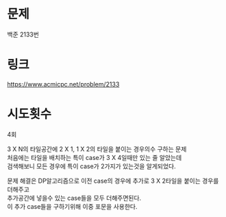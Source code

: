 # 문제
백준 2133번

# 링크
https://www.acmicpc.net/problem/2133

# 시도횟수
4회

3 X N의 타일공간에 2 X 1, 1 X 2의 타일을 붙이는 경우의수 구하는 문제  
처음에는 타일을 배치하는 특이 case가 3 X 4일때만 있는 줄 알았는데  
검색해보니 모든 경우에 특이 case가 2가지가 있는것을 알게되었다.  

문제 해결은 DP알고리즘으로 이전 case의 경우에 추가로 3 X 2타일을 붙이는 경우를 더해주고  
추가공간에 넣을수 있는 case들을 모두 더해주면된다.  
이 추가 case들을 구하기위해 이중 포문을 사용한다.
